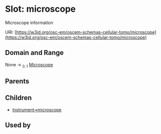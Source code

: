
# Slot: microscope

Microscope information

URI: [https://w3id.org/osc-em/oscem-schemas-cellular-tomo/microscope](https://w3id.org/osc-em/oscem-schemas-cellular-tomo/microscope)


## Domain and Range

None &#8594;  <sub>0..1</sub> [Microscope](Microscope.md)

## Parents


## Children

 *  [Instrument➞microscope](Instrument_microscope.md)

## Used by

